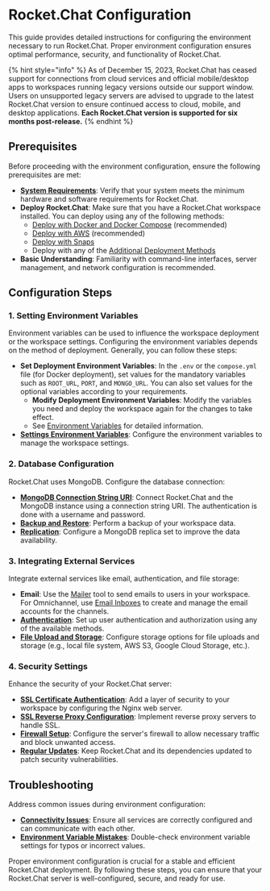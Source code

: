 # Rocket.Chat Configuration

This guide provides detailed instructions for configuring the environment necessary to run Rocket.Chat. Proper environment configuration ensures optimal performance, security, and functionality of Rocket.Chat.

{% hint style="info" %}
As of December 15, 2023, Rocket.Chat has ceased support for connections from cloud services and official mobile/desktop apps to workspaces running legacy versions outside our support window. Users on unsupported legacy servers are advised to upgrade to the latest Rocket.Chat version to ensure continued access to cloud, mobile, and desktop applications. **Each Rocket.Chat version is supported for six months post-release.**
{% endhint %}

## Prerequisites

Before proceeding with the environment configuration, ensure the following prerequisites are met:

* [**System Requirements**](../../deploy/deploy-rocket.chat/system-requirements.md): Verify that your system meets the minimum hardware and software requirements for Rocket.Chat.
* **Deploy Rocket.Chat**: Make sure that you have a Rocket.Chat workspace installed. You can deploy using any of the following methods:
  * [Deploy with Docker and Docker Compose](https://docs.rocket.chat/deploy/deploy-rocket.chat/deploy-with-docker-and-docker-compose) (recommended)
  * [Deploy with AWS](https://docs.rocket.chat/deploy/deploy-rocket.chat/deploy-with-aws) (recommended)
  * [Deploy with Snaps](https://docs.rocket.chat/deploy/deploy-rocket.chat/deploy-with-snaps)
  * Deploy with any of the [Additional Deployment Methods](https://docs.rocket.chat/deploy/deploy-rocket.chat/additional-deployment-methods)
* **Basic Understanding**: Familiarity with command-line interfaces, server management, and network configuration is recommended.

## Configuration Steps

### 1. Setting Environment Variables

Environment variables can be used to influence the workspace deployment or the workspace settings. Configuring the environment variables depends on the method of deployment. Generally, you can follow these steps:

* **Set Deployment Environment Variables**: In the `.env` or the `compose.yml` file (for Docker deployment), set values for the mandatory variables such as `ROOT_URL`, `PORT`, and `MONGO_URL`. You can also set values for the optional variables according to your requirements.
  * **Modify Deployment Environment Variables**: Modify the variables you need and deploy the workspace again for the changes to take effect.
  * See [Environment Variables](https://docs.rocket.chat/setup-and-configure/rocket.chat-environment-configuration/environment-variables) for detailed information.
* [**Settings Environment Variables**](https://docs.rocket.chat/setup-and-configure/advanced-workspace-management/managing-settings-using-environmental-variables): Configure the environment variables to manage the workspace settings.

### 2. Database Configuration

Rocket.Chat uses MongoDB. Configure the database connection:

* [**MongoDB Connection String URI**](https://docs.rocket.chat/setup-and-configure/rocket.chat-environment-configuration/mongodb-configuration/mongodb-uri-authentication): Connect Rocket.Chat and the MongoDB instance using a connection string URI. The authentication is done with a username and password.
* [**Backup and Restore**](https://docs.rocket.chat/setup-and-configure/rocket.chat-environment-configuration/mongodb-configuration/mongodb-backup-and-restore): Perform a backup of your workspace data.
* [**Replication**](https://docs.rocket.chat/setup-and-configure/rocket.chat-environment-configuration/mongodb-configuration/mongo-replicas): Configure a MongoDB replica set to improve the data availability.

### 3. Integrating External Services

Integrate external services like email, authentication, and file storage:

* **Email**: Use the [Mailer](https://docs.rocket.chat/use-rocket.chat/workspace-administration/mailer) tool to send emails to users in your workspace. For Omnichannel, use [Email Inboxes](https://docs.rocket.chat/use-rocket.chat/workspace-administration/email-inboxes) to create and manage the email accounts for the channels.
* [**Authentication**](https://docs.rocket.chat/use-rocket.chat/authentication): Set up user authentication and authorization using any of the available methods.
* [**File Upload and Storage**](https://docs.rocket.chat/use-rocket.chat/workspace-administration/settings/file-upload): Configure storage options for file uploads and storage (e.g., local file system, AWS S3, Google Cloud Storage, etc.).

### 4. Security Settings

Enhance the security of your Rocket.Chat server:

* [**SSL Certificate Authentication**](https://docs.rocket.chat/setup-and-configure/rocket.chat-environment-configuration/additional-configurations/setting-up-client-ssl-certificate-authentication-for-rocket.chat): Add a layer of security to your workspace by configuring the Nginx web server.
* [**SSL Reverse Proxy Configuration**](https://docs.rocket.chat/setup-and-configure/rocket.chat-environment-configuration/configuring-ssl-reverse-proxy): Implement reverse proxy servers to handle SSL.
* [**Firewall Setup**](https://docs.rocket.chat/setup-and-configure/rocket.chat-environment-configuration/optional-configurations): Configure the server's firewall to allow necessary traffic and block unwanted access.
* [**Regular Updates**](https://docs.rocket.chat/deploy/deploy-rocket.chat/updating-rocket.chat): Keep Rocket.Chat and its dependencies updated to patch security vulnerabilities.

## Troubleshooting

Address common issues during environment configuration:

* [**Connectivity Issues**](https://docs.rocket.chat/resources/frequently-asked-questions/support-faqs): Ensure all services are correctly configured and can communicate with each other.&#x20;
* [**Environment Variable Mistakes**](https://docs.rocket.chat/setup-and-configure/advanced-workspace-management/troubleshooting): Double-check environment variable settings for typos or incorrect values.

Proper environment configuration is crucial for a stable and efficient Rocket.Chat deployment. By following these steps, you can ensure that your Rocket.Chat server is well-configured, secure, and ready for use.
